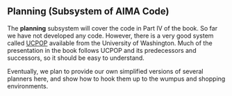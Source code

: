 ## Planning (Subsystem of AIMA Code)

[comment]: # (Changed by: Peter Norvig, 30-Oct-1996)

The <b>planning</b> subsystem will cover the code in Part IV of the
book.  So far we have not developed any code.  However, there is a
very good system called <A
HREF="http://aiweb.cs.washington.edu/ai/ucpop.html">UCPOP</A>
available from the University of Washington.  Much of the presentation
in the book follows UCPOP and its predecessors and successors, so it
should be easy to understand.

<p>Eventually, we plan to provide our own simplified versions of
several planners here, and show how to hook them up to the wumpus and
shopping environments.<P>
